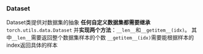 ### Dataset
Dataset类提供对数据集的抽象
**任何自定义数据集都需要继承**`torch.utils.data.Dataset`
并**实现两个方法**：`__len__`和`__getitem__(idx)`。
其中`__len__`需要返回整个数据集样本的个数
`__getitem__(idx)`需要能根据样本的index返回具体的样本

